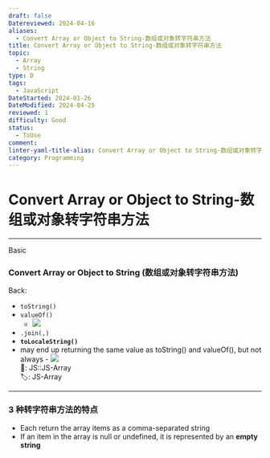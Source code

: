 ```yaml
---
draft: false
Datereviewed: 2024-04-16
aliases:
  - Convert Array or Object to String-数组或对象转字符串方法
title: Convert Array or Object to String-数组或对象转字符串方法
topic:
  - Array
  - String
type: D
tags:
  - JavaScript
DateStarted: 2024-01-26
DateModified: 2024-04-25
reviewed: 1
difficulty: Good
status:
  - ToUse
comment: 
linter-yaml-title-alias: Convert Array or Object to String-数组或对象转字符串方法
category: Programming
---
```


# Convert Array or Object to String-数组或对象转字符串方法

---

Basic

### Convert Array or Object to String (数组或对象转字符串方法)

Back:

- `toString()`
- `valueOf()`
  - ![](https://cdn.jsdelivr.net/gh/jenniferwonder/bimg/programming/1691303468091.png)
- `.join(,)`
- **`toLocaleString()`**
- may end up returning the same value as toString() and valueOf(), but not always - ![](https://cdn.jsdelivr.net/gh/jenniferwonder/bimg/programming/1691303867882.png)  
📌: JS::JS-Array  
🏷️: JS-Array
<!--ID: 1706600287338-->

---

<!--SR:!2024-01-30,1,230-->

### 3 种转字符串方法的特点

- Each return the array items as a comma-separated string
- If an item in the array is null or undefined, it is represented by an **empty string**
